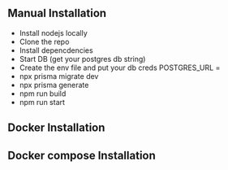 ## Manual Installation
 - Install nodejs locally
 - Clone the repo
 - Install depencdencies
 - Start DB (get your postgres db string)
 - Create the env file and put your db creds POSTGRES_URL = 
 - npx prisma migrate dev
 - npx prisma generate
 - npm run build
 - npm run start

## Docker Installation

## Docker compose Installation

